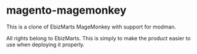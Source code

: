 # magento-magemonkey

This is a clone of EbizMarts MageMonkey with support for modman.

All rights belong to EbizMarts. This is simply to make the product easier to 
use when deploying it properly.
